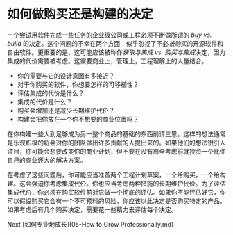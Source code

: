 # 如何做购买还是构建的决定
[//]: # (Version:1.0.0)
一个尝试用软件完成一些任务的企业级公司或工程必须不断做所谓的 *buy vs. build* 的决定。这个问题的不幸在两个方面：似乎忽视了不必*被购买*的开源软件和自由软件。更重要的是，这可能应该被称作*获取与集成 vs. 购买与集成*决定，因为集成的代价需要被考虑。这需要商业上，管理上，工程理解上的大量结合。

- 你的需要与它的设计意图有多接近？
- 对于你购买的软件，你想要怎样的可移植性？
- 评估集成的代价是什么？
- 集成的代价是什么？
- 购买会增加还是减少长期维护代价？
- 构建会把你放在一个你不想要的商业位置吗？

在你构建一些大到足够成为另一整个商品的基础的东西前请三思。这样的想法通常是乐观积极的将会对你的团队做出许多贡献的人提出来的。如果他们的想法很引人注目，你可能会想要改变你的商业计划，但不要在没有周全考虑前就投资一个比你自己的商业还大的解决方案。

在考虑了这些问题后，你可能应当准备两个工程计划草案，一个给购买，一个给构建。这会强迫你考虑集成代价。你也应当考虑两种措施的长期维护代价。为了评估集成代价，你必须在购买软件前对它做一个彻底的评估。如果你不能评估好它，你可以假设购买它会有一个不可预料的风险，你应该以此决定是否购买特定的产品。如果考虑后有几个购买决定，需要花一些精力去评估每个决定。

Next [如何专业地成长](05-How to Grow Professionally.md)
